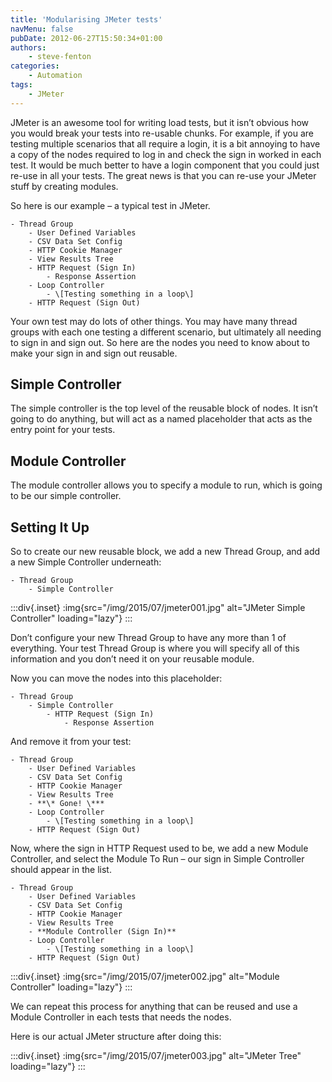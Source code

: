 ```yaml
---
title: 'Modularising JMeter tests'
navMenu: false
pubDate: 2012-06-27T15:50:34+01:00
authors:
    - steve-fenton
categories:
    - Automation
tags:
    - JMeter
---
```


JMeter is an awesome tool for writing load tests, but it isn’t obvious how you would break your tests into re-usable chunks. For example, if you are testing multiple scenarios that all require a login, it is a bit annoying to have a copy of the nodes required to log in and check the sign in worked in each test. It would be much better to have a login component that you could just re-use in all your tests. The great news is that you can re-use your JMeter stuff by creating modules.

So here is our example – a typical test in JMeter.

```
- Thread Group 
    - User Defined Variables
    - CSV Data Set Config
    - HTTP Cookie Manager
    - View Results Tree
    - HTTP Request (Sign In) 
        - Response Assertion
    - Loop Controller 
        - \[Testing something in a loop\]
    - HTTP Request (Sign Out)
```

Your own test may do lots of other things. You may have many thread groups with each one testing a different scenario, but ultimately all needing to sign in and sign out. So here are the nodes you need to know about to make your sign in and sign out reusable.

## Simple Controller

The simple controller is the top level of the reusable block of nodes. It isn’t going to do anything, but will act as a named placeholder that acts as the entry point for your tests.

## Module Controller

The module controller allows you to specify a module to run, which is going to be our simple controller.

## Setting It Up

So to create our new reusable block, we add a new Thread Group, and add a new Simple Controller underneath:

```
- Thread Group 
    - Simple Controller
```

:::div{.inset}
:img{src="/img/2015/07/jmeter001.jpg" alt="JMeter Simple Controller" loading="lazy"}
:::

Don’t configure your new Thread Group to have any more than 1 of everything. Your test Thread Group is where you will specify all of this information and you don’t need it on your reusable module.

Now you can move the nodes into this placeholder:

```
- Thread Group 
    - Simple Controller 
        - HTTP Request (Sign In) 
            - Response Assertion
```

And remove it from your test:

```
- Thread Group 
    - User Defined Variables
    - CSV Data Set Config
    - HTTP Cookie Manager
    - View Results Tree
    - **\* Gone! \***
    - Loop Controller 
        - \[Testing something in a loop\]
    - HTTP Request (Sign Out)
```

Now, where the sign in HTTP Request used to be, we add a new Module Controller, and select the Module To Run – our sign in Simple Controller should appear in the list.

```
- Thread Group 
    - User Defined Variables
    - CSV Data Set Config
    - HTTP Cookie Manager
    - View Results Tree
    - **Module Controller (Sign In)**
    - Loop Controller 
        - \[Testing something in a loop\]
    - HTTP Request (Sign Out)
```

:::div{.inset}
:img{src="/img/2015/07/jmeter002.jpg" alt="Module Controller" loading="lazy"}
:::

We can repeat this process for anything that can be reused and use a Module Controller in each tests that needs the nodes.

Here is our actual JMeter structure after doing this:

:::div{.inset}
:img{src="/img/2015/07/jmeter003.jpg" alt="JMeter Tree" loading="lazy"}
:::
